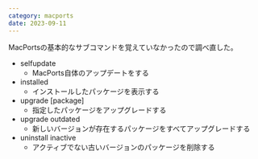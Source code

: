 ```yaml
---
category: macports
date: 2023-09-11
---
```

MacPortsの基本的なサブコマンドを覚えていなかったので調べ直した。

- selfupdate
    - MacPorts自体のアップデートをする
- installed
    - インストールしたパッケージを表示する
- upgrade [package]
    - 指定したパッケージをアップグレードする
- upgrade outdated
    - 新しいバージョンが存在するパッケージをすべてアップグレードする
- uninstall inactive
    - アクティブでない古いバージョンのパッケージを削除する
